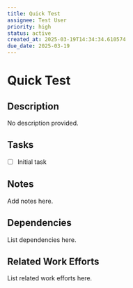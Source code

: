 ```yaml
---
title: Quick Test
assignee: Test User
priority: high
status: active
created_at: 2025-03-19T14:34:34.610574
due_date: 2025-03-19
---
```


# Quick Test

## Description
No description provided.

## Tasks
- [ ] Initial task

## Notes
Add notes here.

## Dependencies
List dependencies here.

## Related Work Efforts
List related work efforts here.